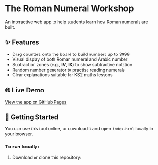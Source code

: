 # The Roman Numeral Workshop

An interactive web app to help students learn how Roman numerals are built.

## ✨ Features

- Drag counters onto the board to build numbers up to 3999
- Visual display of both Roman numeral and Arabic number
- Subtraction zones (e.g., **IV**, **IX**) to show subtractive notation
- Random number generator to practise reading numerals
- Clear explanations suitable for KS2 maths lessons

## 🌐 Live Demo

[View the app on GitHub Pages](https://greattrog.github.io/Roman-Numeral-Workshop/)

## 🚀 Getting Started

You can use this tool online, or download it and open `index.html` locally in your browser.

### To run locally:

1. Download or clone this repository:
